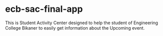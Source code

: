 # ecb-sac-final-app
This is Student Activity Center designed to help the student of Engineering College Bikaner to easily get information about the Upcoming event.
